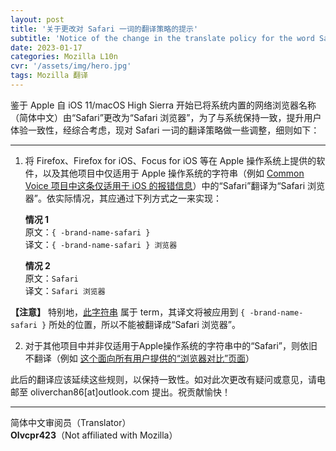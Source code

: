 ```yaml
---
layout: post
title: '关于更改对 Safari 一词的翻译策略的提示'
subtitle: 'Notice of the change in the translate policy for the word Safari'
date: 2023-01-17
categories: Mozilla L10n
cvr: '/assets/img/hero.jpg'
tags: Mozilla 翻译
---
```

鉴于 Apple 自 iOS 11/macOS High Sierra 开始已将系统内置的网络浏览器名称（简体中文）由“Safari”更改为“Safari 浏览器”，为了与系统保持一致，提升用户体验一致性，经综合考虑，现对 Safari 一词的翻译策略做一些调整，细则如下：

***

1. 将 Firefox、Firefox for iOS、Focus for iOS 等在 Apple 操作系统上提供的软件，以及其他项目中仅适用于 Apple 操作系统的字符串（例如 [Common Voice 项目中这条仅适用于 iOS 的报错信息](https://pontoon.mozilla.org/zh-CN/all-projects/all-resources/?string=209891)）中的“Safari”翻译为“Safari 浏览器”。依实际情况，其应通过下列方式之一来实现：

    **情况 1**<br>原文：`{ -brand-name-safari }`<br>译文：`{ -brand-name-safari } 浏览器`

    **情况 2**<br>原文：`Safari`<br>译文：`Safari 浏览器`

**【注意】** 特别地，[此字符串](https://pontoon.mozilla.org/zh-CN/all-projects/all-resources/?string=210576) 属于 term，其译文将被应用到 `{ -brand-name-safari }` 所处的位置，所以不能被翻译成“Safari 浏览器”。

2. 对于其他项目中并非仅适用于Apple操作系统的字符串中的“Safari”，则依旧不翻译（例如 [这个面向所有用户提供的“浏览器对比”页面](https://www.mozilla.org/zh-CN/firefox/browsers/compare/safari/)）

此后的翻译应该延续这些规则，以保持一致性。如对此次更改有疑问或意见，请电邮至 oliverchan86[at]outlook.com 提出。祝贡献愉快！

***

简体中文审阅员（Translator）<br>**Olvcpr423**（Not affiliated with Mozilla）
